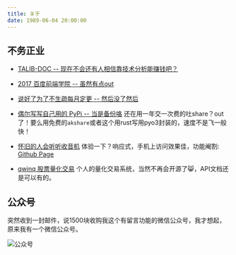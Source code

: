 ```yaml
---
title: 关于
date: 1989-06-04 20:00:00
---
```


## 不务正业

- [TALIB-DOC -- 现在不会还有人相信靠技术分析能赚钱吧？](/talib-doc)

- [2017 百度前端学院 -- 虽然有点out](/ife2017)

- [说好了为了不生疏每月定更 -- 然后没了然后](https://github.com/buf1024/monthproj)

- [偶尔写写自己用的 PyPi -- 当是备份咯](https://pypi.org/user/buf1024/) 还在用一年交一次费的吐share？out了！要么用免费的`akshare`或者这个用rust写用pyo3封装的，速度不是飞一般快！

- [怀旧的人会听听收音机](https://github.com/buf1024/hiqradio) 体验一下？响应式，手机上访问效果佳，功能阉割: [Github Page](/hiqradio/)

- [qwinq 股票量化交易](/qwinq/) 个人的量化交易系统，当然不再会开源了😸，API文档还是可以有的。

## 公众号

突然收到一封邮件，说1500块收购我这个有留言功能的微信公众号，我才想起，原来我有一个微信公众号。

![公众号](/img/qrcode-pub.png)


